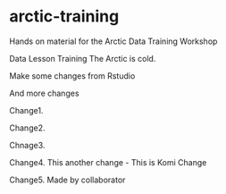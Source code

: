 # arctic-training
Hands on material for the Arctic Data Training Workshop

Data
Lesson
Training
The Arctic is cold.

Make some changes from Rstudio

And more changes 

Change1.

Change2.

Chnage3.

Change4. This another change - This is Komi Change

Change5. Made by collaborator
